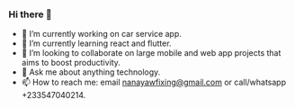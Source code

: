 ### Hi there 👋

- 🔭 I’m currently working on car service app.
- 🌱 I’m currently learning react and flutter.
- 👯 I’m looking to collaborate on large mobile and web app projects that aims to boost productivity.
- 💬 Ask me about anything technology.
- 📫 How to reach me: email nanayawfixing@gmail.com or call/whatsapp +233547040214.
